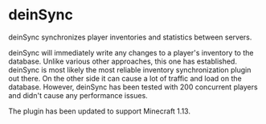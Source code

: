 # deinSync

deinSync synchronizes player inventories and statistics between servers.

deinSync will immediately write any changes to a player's inventory to the database.
Unlike various other approaches, this one has established. deinSync is most likely the most
reliable inventory synchronization plugin out there. On the other side it can cause
a lot of traffic and load on the database. However, deinSync has been tested with 200
concurrent players and didn't cause any performance issues.

The plugin has been updated to support Minecraft 1.13.
